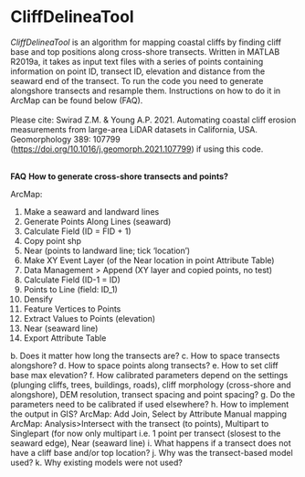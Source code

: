# CliffDelineaTool
<em>CliffDelineaTool</em> is an algorithm for mapping coastal cliffs by finding cliff base and top positions along cross-shore transects. Written in MATLAB R2019a, it takes as input text files with a series of points containing information on point ID, transect ID, elevation and distance from the seaward end of the transect. To run the code you need to generate alongshore transects and resample them. Instructions on how to do it in ArcMap can be found below (FAQ).</br></br>
Please cite: Swirad Z.M. & Young A.P. 2021. Automating coastal cliff erosion measurements from large-area LiDAR datasets in California, USA. Geomorphology 389: 107799 (https://doi.org/10.1016/j.geomorph.2021.107799) if using this code.</br></br>

<b>FAQ</b>
<b>How to generate cross-shore transects and points?</b>

ArcMap:
1.	Make a seaward and landward lines
2.	Generate Points Along Lines (seaward)
3.	Calculate Field (ID = FID + 1)
4.	Copy point shp
5.	Near (points to landward line; tick ‘location’)
6.	Make XY Event Layer (of the Near location in point Attribute Table)
7.	Data Management > Append (XY layer and copied points, no test)
8.	Calculate Field (ID-1 = ID)
9.	Points to Line (field: ID_1)
10.	Densify
11.	Feature Vertices to Points
12.	Extract Values to Points (elevation)
13.	Near (seaward line)
14.	Export Attribute Table

b.	Does it matter how long the transects are?
c.	How to space transects alongshore?
d.	How to space points along transects?
e.	How to set cliff base max elevation?
f.	How calibrated parameters depend on the settings (plunging cliffs, trees, buildings, roads), cliff morphology (cross-shore and alongshore), DEM resolution, transect spacing and point spacing?
g.	Do the parameters need to be calibrated if used elsewhere?
h.	How to implement the output in GIS?
ArcMap: Add Join, Select by Attribute
Manual mapping ArcMap: Analysis>Intersect with the transect (to points), Multipart to Singlepart (for now only multipart i.e. 1 point per transect (slosest to the seaward edge), Near (seaward line)
i.	What happens if a transect does not have a cliff base and/or top location?
j.	Why was the transect-based model used?
k.	Why existing models were not used?
